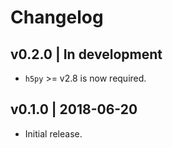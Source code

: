 # Changelog

## v0.2.0 | In development

* `h5py` >= v2.8 is now required.

## v0.1.0 | 2018-06-20

* Initial release.
